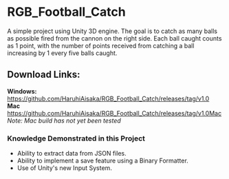 # RGB_Football_Catch

A simple project using Unity 3D engine.
The goal is to catch as many balls as possible fired from the cannon on the right side.
Each ball caught counts as 1 point, with the number of points received from catching a ball increasing by 1 every five balls caught.

## Download Links:
**Windows:**  https://github.com/HaruhiAisaka/RGB_Football_Catch/releases/tag/v1.0  
**Mac** https://github.com/HaruhiAisaka/RGB_Football_Catch/releases/tag/v1.0Mac
*Note: Mac build has not yet been tested*

### Knowledge Demonstrated in this Project
- Ability to extract data from JSON files.
- Ability to implement a save feature using a Binary Formatter.
- Use of Unity's new Input System.